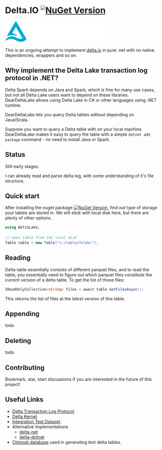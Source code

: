 # Delta.IO [![NuGet Version](https://img.shields.io/nuget/vpre/DeltaIO?style=flat-square)](https://www.nuget.org/packages/DeltaIO)


![](logo.svg)

This is an ongoing attempt to implement [delta.io](https://delta.io/) in pure .net with no native dependencies, wrappers and so on.

## Why implement the Delta Lake transaction log protocol in .NET?

Delta Spark depends on Java and Spark, which is fine for many use cases, but not all Delta Lake users want to depend on these libraries. DearDeltaLake allows using Delta Lake in C# or other languages using .NET runtime.

DearDeltaLake lets you query Delta tables without depending on Java/Scala.

Suppose you want to query a Delta table with on your local machine. DearDeltaLake makes it easy to query the table with a simple `dotnet add package` command - no need to install Java or Spark.

## Status

Still early stages.

I can already read and parse delta log, with some understanding of it's file structure.

## Quick start

After installing the nuget package [![NuGet Version](https://img.shields.io/nuget/vpre/DeltaIO?style=flat-square)](https://www.nuget.org/packages/DeltaIO), find out type of storage your tables are stored in. We will stick with local disk here, but there are plenty of other options.

```csharp
using DeltaLake;

// open table from the local disk
Table table = new Table("c:/table/folder");
```

## Reading

Delta table essentially consists of different parquet files, and to read the table, you essentially need to figure out which parquet files constitute the current version of a delta table. To get the list of those files:

```csharp
IReadOnlyCollection<string> files = await table.GetFilesAsync();
```

This returns the list of files at the *latest* version of this table.

## Appending

todo

## Deleting

todo

## Contributing

Bookmark, star, start discussions if you are interested in the future of this project!

## Useful Links

- [Delta Transaction Log Protocol](https://github.com/delta-io/delta/blob/master/PROTOCOL.md).
- [Delta Kernel](https://docs.delta.io/latest/delta-kernel.html).
- [Integration Test Dataset](https://github.com/delta-io/delta-rs/tree/main/crates/test/tests/data).
- Alternative implementations
  - [delta-net](https://github.com/johnsusi/delta-net)
  - [delta-dotnet](https://github.com/delta-incubator/delta-dotnet)
- [Chinook database](https://github.com/lerocha/chinook-database) used in generating test delta tables.
